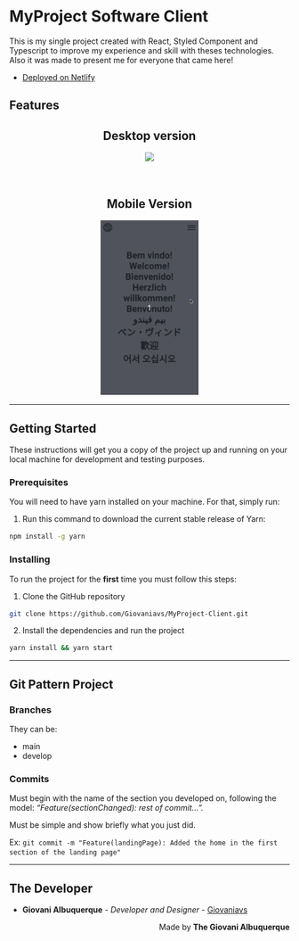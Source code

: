 # MyProject Software Client
This is my single project created with React, Styled Component and Typescript to improve my experience and skill with theses technologies. Also it was made to present me for everyone that came here!

- [Deployed on Netlify](https://giovanialbuquerque.site/)

## Features

<h2 align="center"> Desktop version </h2>
<p align="center">
  <img src="./gifs/sample1.gif" width="65%" />
</p>
<br>
<h2 align="center"> Mobile Version </h2>
<p align="center">
  <img src="./gifs/sample2.gif" width="35%" />
</p>

---

## Getting Started
These instructions will get you a copy of the project up and running on your local machine for development and testing purposes.

### Prerequisites
You will need to have yarn installed on your machine. For that, simply run:

1. Run this command to download the current stable release of Yarn:
```bash
npm install -g yarn
```

### Installing
To run the project for the **first** time you must follow this steps:

1. Clone the GitHub repository
```bash
git clone https://github.com/Giovaniavs/MyProject-Client.git
```

2. Install the dependencies and run the project
```bash
yarn install && yarn start
```

---

## Git Pattern Project

### Branches
They can be:
+ main
+ develop

### Commits
Must begin with the name of the section you developed on, following the model: _“Feature(sectionChanged): rest of commit…”._

Must be simple and show briefly what you just did.

Ex: `git commit -m "Feature(landingPage): Added the home in the first section of the landing page"`


---

## The Developer
* **Giovani Albuquerque** - *Developer and Designer* - [Giovaniavs](https://github.com/Giovaniavs)

<p align="right">
  Made by <b> The Giovani Albuquerque </b>
</p>
